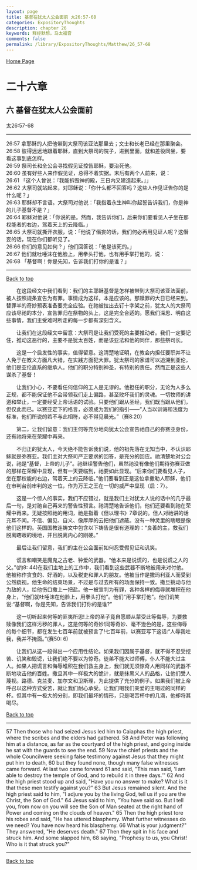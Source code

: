 ```yaml
---
layout: page
title: 基督在犹太人公会面前 太26:57-68
categories: ExpositoryThoughts
description: chapter 26
keywords: 释经默想，马太福音
comments: false
permalink: /library/ExpositoryThoughts/Matthew/26_57-68
---
```

[ Home Page ]({{site.baseurl}}/index) <br>

<a name="0"></a>
# 二十六章 

## 六 基督在犹太人公会面前

太26:57-68

***

26:57 拿耶稣的人把他带到大祭司该亚法那里去；文士和长老已经在那里聚会。<br>
26:58 彼得远远地跟着耶稣，直到大祭司的院子，进到里面，就和差役同坐，要看这事到底怎样。<br>
26:59 祭司长和全公会寻找假见证控告耶稣，要治死他。<br>
26:60 虽有好些人来作假见证，总得不着实据。末后有两个人前来，说：<br>
26:61 「这个人曾说：『我能拆毁神的殿，三日内又建造起来。』」<br>
26:62 大祭司就站起来，对耶稣说：「你什么都不回答吗？这些人作见证告你的是什么呢？」<br>
26:63 耶稣却不言语。大祭司对他说：「我指着永生神叫你起誓告诉我们，你是神的儿子基督不是？」<br>
26:64 耶稣对他说：「你说的是。然而，我告诉你们，后来你们要看见人子坐在那权能者的右边，驾着天上的云降临。」<br>
26:65 大祭司就撕开衣服，说：「他说了僭妄的话，我们何必再用见证人呢？这僭妄的话，现在你们都听见了。<br>
26:66 你们的意见如何？」他们回答说：「他是该死的。」<br>
26:67 他们就吐唾沫在他脸上，用拳头打他，也有用手掌打他的，说：<br>
26:68 「基督啊！你是先知，告诉我们打你的是谁？」

***

[Back to top](#0)

&emsp;&emsp;在这段经文中我们看到：我们的主耶稣基督是怎样被带到大祭司该亚法面前，被人按照规条宣告为有罪。事情成为这样，本是应该的。那赎罪的大日已经来到。替罪羊的奇妙预表准备要完全应验。在祂被拉出去钉十字架之前，犹太人的大祭司应该尽祂的本分，宣告罪归在祭物的头上，这是完全合适的。愿我们深思、明白这些事情，我们主受难时所走的每一步都有深刻含义。

&emsp;&emsp;让我们在这段经文中留意：大祭司是让我们受死的主要推动者。我们一定要记住，推动这恶行的，主要不是犹太百姓，而是该亚法和他的同伴，那些祭司长。

&emsp;&emsp;这是一个启发性的事实，值得留意。这清楚地证明，在教会内担任要职并不让人免于在教义方面凡大错，在实践方面犯大罪。犹太祭司的家谱可以追溯到亚伦，他们是亚伦直系的继承人。他们的职分特别神圣，有特别的责任。然而正是这些人谋杀了基督！

&emsp;&emsp;让我们小心，不要看任何信仰的工人是无谬的。他担任的职分，无论为人多么正规，都不能保证他不会带领我们走上偏路，甚至败坏我们的灵魂。一切牧师的讲道和举止，一定要经受上帝话语的试验。只要他们跟从圣经，我们既当跟从他们，但仅此而已。以赛亚定下的格言，必须成为我们的指引——“人当以训诲和法度为标准，他们所说的若不与此相符，必不得见晨光。”（赛8:20）

&emsp;&emsp;第二，让我们留意：我们主何等充分地向犹太公会宣告祂自己的弥赛亚身份，还有祂将来在荣耀中再来。

&emsp;&emsp;不归正的犹太人，今天绝不能告诉我们说，他的祖先落在无知当中，不认识耶稣就是弥赛亚。我们主对大祭司严正要求的回答，是充分的回应。祂清楚地对公会说，祂是“基督，上帝的儿子”。祂继续警告他们，虽然祂没有像他们期待弥赛亚做的那样在荣耀中显现，但有一天要临到，祂要如此显现。“后来你们要看见人子，坐在那权能的右边，驾着天上的云降临。”他们要看到正是这位拿撒勒人耶稣，他们在审判台前审判的这一位，作为万王之王在一切的威严中显现（启：7）。

&emsp;&emsp;这是一个惊人的事实，我们不应错过，就是我们主对犹太人说的话中的几乎最后一句，是对祂自己再来的警告性预言。祂清楚地告诉他们，他们还要看到祂在荣耀中再来。无疑按照祂的用词，祂是指着《但以理书》7章说的。但人对祂讲的话充耳不闻。不信、偏见、自义、像厚厚的云把他们遮蔽。没有一种灵里的瞎眼是像他们这样的。英国国教连祷文中包含以下祷告是很有道理的：“良善的主，救我们脱离瞎眼的境地，并且脱离内心的刚硬。”

&emsp;&emsp;最后让我们留意，我们的主在公会面前如何忍受假见证和讥笑。

&emsp;&emsp;谎言和嘲笑是魔鬼之古老、钟爱的武器。“他本来是说谎的，也是说谎之人的父。”(约8: 44)在我们主地上的工作中，我们看到这些武器不断地被用来对付他。他被称作贪食的、好酒的，以及税吏和罪人的朋友。他被当作是撒玛利亚人而受到公然藐视。他生命的结束场景，不过是与过去所有的场面保持一致。撒旦挑动与他为敌的人，给他伤口撒上一把盐。他一被宣判为有罪，各种各样的侮辱就堆积在他身上，“他们就吐唾沫在他脸上，用拳头打他”。他们“用手掌打他”。他们讥笑说:“基督啊，你是先知，告诉我们打你的是谁?”

&emsp;&emsp;这一切听起来何等的匪夷所思!上帝的圣子竟自愿顺从蒙受此等侮辱，为要救赎像我们这样污秽的罪人，这是何等的奇妙!同等奇妙、毫不逊色的是，这些侮辱的每个细节，都在发生七百年前就被预言了!七百年前，以赛亚写下这话:“人辱我吐我，我并不掩面。”(赛50: 6)

&emsp;&emsp;让我们从这一段得出一个应用性结论。如果我们因属于基督，就不得不忍受挖苦、讥笑和毁谤，让我们绝不要以为惊奇。徒弟不能大过师傅，仆人不能大过主人。如果人把谎言和侮辱堆积在我们救主身上，我们就无须惊奇人用同样的武器不断地攻击他的百姓。撒旦其中一样极大的诡计，就是抹黑义人的品格，让他们受人蔑视。路德、克兰麦、加尔文和卫斯理，为此提供了充分的例子。如果我们被上帝呼召以这种方式受苦，就让我们耐心承受。让我们喝我们亲爱的主喝过的同样的杯。但其中有一极大的分别，即我们最坏的情形，只是喝苦杯中的几滴，他却将其喝尽。

[Back to top](#0)

***

57 Then those who had seized Jesus led him to Caiaphas the high priest, where the scribes and the elders had gathered. 58 And Peter was following him at a distance, as far as the courtyard of the high priest, and going inside he sat with the guards to see the end. 59 Now the chief priests and the whole Councilwere seeking false testimony against Jesus that they might put him to death, 60 but they found none, though many false witnesses came forward. At last two came forward 61 and said, "This man said, 'I am able to destroy the temple of God, and to rebuild it in three days.'" 62 And the high priest stood up and said, "Have you no answer to make? What is it that these men testify against you?" 63 But Jesus remained silent. And the high priest said to him, "I adjure you by the living God, tell us if you are the Christ, the Son of God." 64 Jesus said to him, "You have said so. But I tell you, from now on you will see the Son of Man seated at the right hand of Power and coming on the clouds of heaven." 65 Then the high priest tore his robes and said, "He has uttered blasphemy. What further witnesses do we need? You have now heard his blasphemy. 66 What is your judgment?" They answered, "He deserves death." 67 Then they spit in his face and struck him. And some slapped him, 68 saying, "Prophesy to us, you Christ! Who is it that struck you?"

***

[Back to top](#0)
